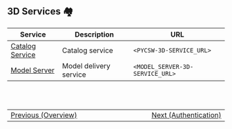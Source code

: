 ## 3D Services :houses: <!-- {docsify-ignore} -->
| Service | Description | URL |
|-|-|-|
| [Catalog Service](/getting-started/3d/services/csw_service.md) | Catalog service | `<PYCSW-3D-SERVICE_URL>` |
| [Model Server](/getting-started/3d/services/model_server.md) | Model delivery service | `<MODEL_SERVER-3D-SERVICE_URL>` |

<br/>
<br/>
<table style=" width: 100%; display: table !important;">
    <tbody>
        <tr>
            <td align="left">
                <a href="#/getting-started/3d/3d_overview">Previous (Overview)</a>
            </td>
            <td align="right">
                <a href="#/getting-started/3d/3d_authentication">Next (Authentication)</a>
            </td>
        </tr>
    </tbody>
</table>